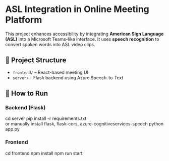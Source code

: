 # ASL Integration in Online Meeting Platform

This project enhances accessibility by integrating **American Sign Language (ASL)** into a Microsoft Teams-like interface. It uses **speech recognition** to convert spoken words into ASL video clips.

## 🔧 Project Structure

- `frontend/` – React-based meeting UI  
- `server/` – Flask backend using Azure Speech-to-Text  

## 🚀 How to Run

### Backend (Flask)
cd server
pip install -r requirements.txt  
or manually install flask, flask-cors, azure-cognitiveservices-speech
python app.py

### Frontend 
cd frontend
npm install
npm run start
